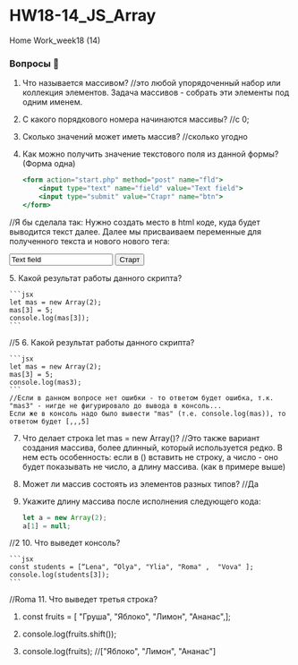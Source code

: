 # HW18-14_JS_Array
Home Work_week18 (14)

### Вопросы 💎

1. Что называется массивом?
//это любой упорядоченный набор или коллекция элементов. Задача массивов - собрать эти элементы под одним именем.
2. С какого порядкового номера начинаются массивы?
//с 0;
3. Сколько значений может иметь массив?
//сколько угодно
4. Как можно получить значение текстового поля из данной формы? (Форма одна)
    
    ```jsx
    <form action="start.php" method="post" name="fld">
    	<input type="text" name="field" value="Text field">
    	<input type="submit" value="Старт" name="btn">
    </form>
    
    ```
//Я бы сделала так:
Нужно создать место в html коде, куда будет выводится текст далее.
Далее мы присваиваем переменные для полученного текста и нового нового тега:
<form action="start.php" method="post" name="fld">
    	<input type="text" name="field" value="Text field">
    	<input type="submit" value="Старт" name="btn">
        <p id="textNew"></p>
    </form>
    <script>
let text = document.getElementByName('fld');
let textNew = document.getElementById('textNew');
//И создать функцию, которая выведет текст в созданное поле:
function getText(){
             document.getElementById('textNew').textContent = document.getElementByName('fld').value;}
</script>
5. Какой результат работы данного скрипта?
    
    ```jsx
    let mas = new Array(2);
    mas[3] = 5;
    console.log(mas[3]);
    ```
//5
6. Какой результат работы данного скрипта?
    
    ```jsx
    let mas = new Array(2);
    mas[3] = 5;
    console.log(mas3);
    ```
    //Если в данном вопросе нет ошибки - то ответом будет ошибка, т.к. "mas3" - нигде не фигурировало до вывода в консоль...
    Если же в консоль надо было вывести "mas" (т.е. console.log(mas)), то ответом будет [,,,5]
7. Что делает строка let mas = new Array()?
//Это также вариант создания массива, более длинный, который используется редко. В нем есть особенность: если в () вставить не строку, а число - оно будет показывать не число, а длину массива. (как в примере выше)
8. Может ли массив состоять из элементов разных типов?
//Да
9. Укажите длину массива после исполнения следующего кода:
    
    ```jsx
    let a = new Array(2);
    a[1] = null;
    ```
//2
10. Что выведет консоль?
    
    ```jsx
    const students = [“Lena", “Olya", "Ylia", "Roma" ,  "Vova" ];
    console.log(students[3]);
    ```
//Roma
11. Что выведет третья строка?
1. const fruits = [ "Груша", "Яблоко", "Лимон", "Ананас",];

2. console.log(fruits.shift()); 

3. console.log(fruits);
//["Яблоко", "Лимон", "Ананас"]